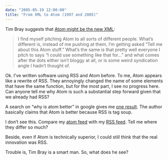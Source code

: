 ```yaml
---
date: "2005-05-19 12:00:00"
title: "From XML to Atom (1997 and 2005)"
---
```




Tim Bray suggests that [Atom might be the new XML](http://www.tbray.org/ongoing/When/200x/2005/05/19/XML-Atom):

>I find myself pitching Atom to all sorts of different people. What&rsquo;s different is, instead of me pushing at them, I&rsquo;m getting asked &ldquo;Tell me about this Atom stuff.&rdquo; What&rsquo;s the same is that pretty well everyone I pitch to says &ldquo;I could use something like that for&hellip;&rdquo; and what comes after the dots either isn&rsquo;t bloggy at all, or is some weird syndication angle I hadn&rsquo;t thought of.


Ok. I&rsquo;ve written software using RSS and Atom before. To me, Atom appears like a rewrite of RSS. They annoyingly changed the name of some elements that have the same function, but for the most part, I see no progress here.
Can anyone tell me why Atom is such a substantial step forward given that we already had RSS?

A search on &ldquo;why is atom better&rdquo; in google gives me [one result](http://weblogtoolscollection.com/archives/2004/06/02/comparing-rss-20-and-atom-for-the-rest-of-us/). The author basically claims that Atom is better because RSS is tag soup.

I don&rsquo;t see this. Compare my [atom feed](/lemire/blog/feed/atom/) with my [RSS feed](/lemire/blog/feed/). Tell me where they differ so much?

Beside, even if Atom is technically superior, I could still think that the real innovation was RSS.

Trouble is, Tim Bray is a smart man. So, what does he see?

